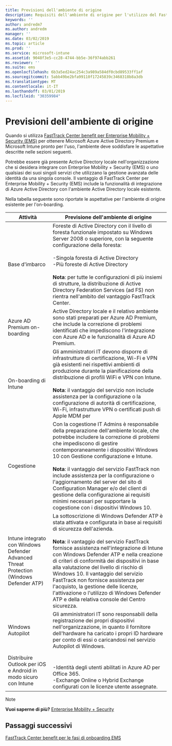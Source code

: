 ```yaml
---
title: Previsioni dell'ambiente di origine
description: Requisiti dell'ambiente di origine per l'utilizzo del FastTrack Center benefit per EMS
keywords: ''
author: andredm7
ms.author: andredm
manager: ''
ms.date: 03/02/2019
ms.topic: article
ms.prod: ''
ms.service: microsoft-intune
ms.assetid: 9048f3e5-cc28-4744-bb5e-36f974abb261
ms.reviewer: ''
ms.suite: ems
ms.openlocfilehash: 6b3a5ed24ac254c3a989a584df0cbd89533ff1af
ms.sourcegitcommit: 5abb49be2bfa99110f17245839c3468318b8a3db
ms.translationtype: MT
ms.contentlocale: it-IT
ms.lasthandoff: 03/01/2019
ms.locfileid: "30359984"
---
```

# <a name="source-environment-expectations"></a>Previsioni dell'ambiente di origine

Quando si utilizza [FastTrack Center benefit per Enterprise Mobility + Security (EMS)](EMS-fasttrack-benefit-for-EMS.md) per ottenere Microsoft Azure Active Directory Premium e Microsoft Intune pronto per l'uso, l'ambiente deve soddisfare le aspettative descritte nelle sezioni seguenti.

Potrebbe essere già presente Active Directory locale nell'organizzazione che si desidera integrare con Enterprise Mobility + Security (EMS) o uno qualsiasi dei suoi singoli servizi che utilizzano la gestione avanzata delle identità da una singola console. Il vantaggio di FastTrack Center per Enterprise Mobility + Security (EMS) include la funzionalità di integrazione di Azure Active Directory con l'ambiente Active Directory locale esistente.

Nella tabella seguente sono riportate le aspettative per l'ambiente di origine esistente per l'on-boarding.

|Attività|Previsione dell'ambiente di origine|
|------------|----------------------------------|
|Base d'imbarco|Foreste di Active Directory con il livello di foresta funzionale impostato su Windows Server 2008 o superiore, con la seguente configurazione della foresta:<br /><br />-Singola foresta di Active Directory<br />-Più foreste di Active Directory </br></br>**Nota**: per tutte le configurazioni di più insiemi di strutture, la distribuzione di Active Directory Federation Services (ad FS) non rientra nell'ambito del vantaggio FastTrack Center.|
|Azure AD Premium on-boarding|Active Directory locale e il relativo ambiente sono stati preparati per Azure AD Premium, che include la correzione di problemi identificati che impediscono l'integrazione con Azure AD e le funzionalità di Azure AD Premium.|
|On-boarding di Intune| Gli amministratori IT devono disporre di infrastrutture di certificazione, Wi-Fi e VPN già esistenti nei rispettivi ambienti di produzione durante la pianificazione della distribuzione di profili WiFi e VPN con Intune.<br /><br /> **Nota**: il vantaggio del servizio non include assistenza per la configurazione o la configurazione di autorità di certificazione, Wi-Fi, infrastrutture VPN o certificati push di Apple MDM per  |
|Cogestione|Con la cogestione IT Admins è responsabile della preparazione dell'ambiente locale, che potrebbe includere la correzione di problemi che impediscono di gestire contemporaneamente i dispositivi Windows 10 con Gestione configurazione e Intune.<br /><br />**Nota**: il vantaggio del servizio FastTrack non include assistenza per la configurazione o l'aggiornamento del server del sito di Configuration Manager e/o del client di gestione della configurazione ai requisiti minimi necessari per supportare la cogestione con i dispositivi Windows 10. |
|Intune integrato con Windows Defender Advanced Threat Protection (Windows Defender ATP)|La sottoscrizione di Windows Defender ATP è stata attivata e configurata in base ai requisiti di sicurezza dell'azienda.<br /><br />**Nota**: il vantaggio del servizio FastTrack fornisce assistenza nell'integrazione di Intune con Windows Defender ATP e nella creazione di criteri di conformità dei dispositivi in base alla valutazione del livello di rischio di Windows 10. Il vantaggio del servizio FastTrack non fornisce assistenza per l'acquisto, la gestione delle licenze, l'attivazione o l'utilizzo di Windows Defender ATP e della relativa console del Centro sicurezza. |
|Windows Autopilot|Gli amministratori IT sono responsabili della registrazione dei propri dispositivi nell'organizzazione, in quanto il fornitore dell'hardware ha caricato i propri ID hardware per conto di essi o caricandosi nel servizio Autopilot di Windows. |
|Distribuire Outlook per iOS e Android in modo sicuro con Intune|<br /><br />-Identità degli utenti abilitati in Azure AD per Office 365.<br />-Exchange Online o Hybrid Exchange configurati con le licenze utente assegnate.<br />|

> [!NOTE]
> **Vuoi saperne di più?** 
>  [Enterprise Mobility + Security](https://www.microsoft.com/cloud-platform/enterprise-mobility)

## <a name="next-steps"></a>Passaggi successivi

[FastTrack Center benefit per le fasi di onboarding EMS](EMS-onboarding-phases.md)
